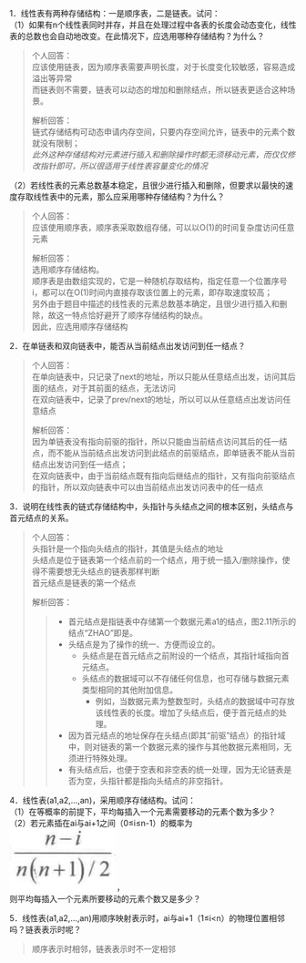 1．线性表有两种存储结构：一是顺序表，二是链表。试问：  
（1）如果有n个线性表同时并存，并且在处理过程中各表的长度会动态变化，线性表的总数也会自动地改变。在此情况下，应选用哪种存储结构？为什么？ 
> 个人回答：  
>   应该使用链表，因为顺序表需要声明长度，对于长度变化较敏感，容易造成溢出等异常  
>   而链表则不需要，链表可以动态的增加和删除结点，所以链表更适合这种场景。
>   
> 解析回答：  
>   链式存储结构可动态申请内存空间，只要内存空间允许，链表中的元素个数就没有限制；  
>   <i>此外这种存储结构对元素进行插入和删除操作时都无须移动元素，而仅仅修改指针即可，所以很适用于线性表容量变化的情况</i>

（2）若线性表的元素总数基本稳定，且很少进行插入和删除，但要求以最快的速度存取线性表中的元素，那么应采用哪种存储结构？为什么？ 
> 个人回答：  
>   应该使用顺序表，顺序表采取数组存储，可以以O(1)的时间复杂度访问任意元素
>
> 解析回答：  
>   选用顺序存储结构。  
>   顺序表是由数组实现的，它是一种随机存取结构，指定任意一个位置序号i，都可以在O(1)时间内直接存取该位置上的元素，即存取速度较高；  
>   另外由于题目中描述的线性表的元素总数基本确定，且很少进行插入和删除，故这一特点恰好避开了顺序存储结构的缺点。  
>   因此，应选用顺序存储结构

2．在单链表和双向链表中，能否从当前结点出发访问到任一结点？  
> 个人回答：  
> 在单向链表中，只记录了next的地址，所以只能从任意结点出发，访问其后面的结点，对于其前面的结点，无法访问  
> 在双向链表中，记录了prev/next的地址，所以可以从任意结点出发访问任意结点
> 
> 解析回答：  
> 因为单链表没有指向前驱的指针，所以只能由当前结点访问其后的任一结点，而不能从当前结点出发访问到此结点的前驱结点，即单链表不能从当前结点出发访问到任一结点；  
> 在双向链表中，由于当前结点既有指向后继结点的指针，又有指向前驱结点的指针，所以双向链表中可以由当前结点出发访问表中的任一结点

3．说明在线性表的链式存储结构中，头指针与头结点之间的根本区别，头结点与首元结点的关系。  
> 个人回答：  
> 头指针是一个指向头结点的指针，其值是头结点的地址  
> 头结点是位于链表第一个结点前的一个结点，用于统一插入/删除操作，使得不需要想无头结点的链表那样判断  
> 首元结点是链表的第一个结点
> 
> 解析回答：  
>> - 首元结点是指链表中存储第一个数据元素a1的结点，图2.11所示的结点“ZHAO”即是。   
>> - 头结点是为了操作的统一、方便而设立的。  
>>   - 头结点是在首元结点之前附设的一个结点，其指针域指向首元结点。  
>>   - 头结点的数据域可以不存储任何信息，也可存储与数据元素类型相同的其他附加信息。  
>>     - 例如，当数据元素为整数型时，头结点的数据域中可存放该线性表的长度。增加了头结点后，便于首元结点的处理。   
>> - 因为首元结点的地址保存在头结点(即其“前驱”结点）的指针域中，则对链表的第一个数据元素的操作与其他数据元素相同，无须进行特殊处理。  
>> - 有头结点后，也便于空表和非空表的统一处理，因为无论链表是否为空，头指针都是指向头结点的非空指针。

4．线性表(a1,a2,…,an)，采用顺序存储结构。试问：  
（1）在等概率的前提下，平均每插入一个元素需要移动的元素个数为多少？  
（2）若元素插在ai与ai+1之间（0≤i≤n-1）的概率为
![img_1.png](img_1.png)，  
则平均每插入一个元素所要移动的元素个数又是多少？  

5．线性表(a1,a2,…,an)用顺序映射表示时，ai与ai+1（1≤i<n）的物理位置相邻吗？链表表示时呢？ 
> 顺序表示时相邻，链表表示时不一定相邻
